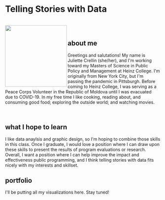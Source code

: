 <h1> Telling Stories with Data</h1>
<br>
<img src="https://jgcrellin.github.io/portfolio/Photo.jpg" width ="200px" align="left"/>
<br>
<h2> about me </h2>
<p> Greetings and salutations! My name is Juliette Crellin (she/her), and I'm working toward my Masters of Science in Public Policy and Management at Heinz College. I'm originally from New York City, but I'm passing the pandemic in Pittsburgh. Before coming to Heinz College, I was serving as a Peace Corps Volunteer in the Republic of Moldova until I was evacuated due to COVID-19. In my free time I like cooking, reading about, and consuming good food; exploring the outside world; and watching movies.</p>
<br>
<h2> what I hope to learn </h2>
<p>I like data anaylsis and graphic design, so I'm hoping to combine those skills in this class. Once I graduate, I would love a position where I can draw upon these skills to present the results of program evaluations or research. Overall, I want a position where I can help improve the impact and effectiveness public programming, and I think telling stories with data fits nicely with my interests and skillset. </p>


<h2> portfolio </h2>
<p> I'll be putting all my visualizations here. Stay tuned!</p>
